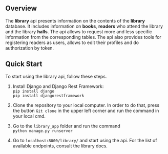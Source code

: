## Overview
The **library** api presents information on the contents of the **library** database. 
It includes information on **books**, **readers** who attend the library and the library **halls**. The api allows to request more and less specific information from the corresponding tables. 
The api also provides tools for registering readers as users, allows to edit their profiles and do authorization by token.  


## Quick Start
To start using the library api, follow these steps.

1. Install Django and Django Rest Framework:  
`pip install django`  
`pip install djangorestframework`

2. Clone the repository to your local computer. 
In order to do that, press the button `Git clone` in the upper left corner and run the command in your local cmd.

3. Go to the `library_app` folder and run the command  
`python manage.py runserver`

4. Go to `localhost:8000/library/` and start using the api. 
For the list of available endpoints, consult the library docs.